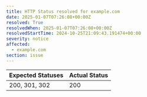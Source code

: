 ```yaml
---
title: HTTP Status resolved for example.com
date: 2025-01-07T07:26:08+00:00Z
resolved: True
resolvedWhen: 2025-01-07T07:26:08+00:00Z
resolvedStartTime: 2024-10-25T21:09:43.191474+00:00
severity: notice
affected:
  - example.com
section: issue
---
```


| Expected Statuses | Actual Status  |
|-------------------|----------------|
| 200, 301, 302 | 200 |
